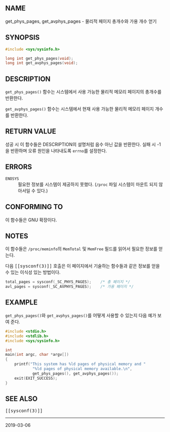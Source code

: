 ## NAME

get_phys_pages, get_avphys_pages - 물리적 페이지 총개수와 가용 개수 얻기

## SYNOPSIS

```c
#include <sys/sysinfo.h>

long int get_phys_pages(void);
long int get_avphys_pages(void);
```

## DESCRIPTION

`get_phys_pages()` 함수는 시스템에서 사용 가능한 물리적 메모리 페이지의 총개수를 반환한다.

`get_avphys_pages()` 함수는 시스템에서 현재 사용 가능한 물리적 메모리 페이지 개수를 반환한다.

## RETURN VALUE

성공 시 이 함수들은 DESCRIPTION의 설명처럼 음수 아닌 값을 반환한다. 실패 시 -1을 반환하며 오류 원인을 나타내도록 `errno`를 설정한다.

## ERRORS

<dl>
<dt><code>ENOSYS</code></dt>
<dd>필요한 정보를 시스템이 제공하지 못했다. (<code>/proc</code> 파일 시스템이 마운트 되지 않아서일 수 있다.)</dd>
</dl>

## CONFORMING TO

이 함수들은 GNU 확장이다.

## NOTES

이 함수들은 `/proc/meminfo`의 `MemTotal` 및 `MemFree` 필드를 읽어서 필요한 정보를 얻는다.

다음 <tt>[[sysconf(3)]]</tt> 호출은 이 페이지에서 기술하는 함수들과 같은 정보를 얻을 수 있는 이식성 있는 방법이다.

```c
total_pages = sysconf(_SC_PHYS_PAGES);    /* 총 페이지 */
avl_pages = sysconf(_SC_AVPHYS_PAGES);    /* 가용 페이지 */
```

## EXAMPLE

`get_phys_pages()`와 `get_avphys_pages()`를 어떻게 사용할 수 있는지 다음 예가 보여 준다.

```c
#include <stdio.h>
#include <stdlib.h>
#include <sys/sysinfo.h>

int
main(int argc, char *argv[])
{
    printf("This system has %ld pages of physical memory and "
            "%ld pages of physical memory available.\n",
            get_phys_pages(), get_avphys_pages());
    exit(EXIT_SUCCESS);
}
```

## SEE ALSO

<tt>[[sysconf(3)]]</tt>

----

2019-03-06
